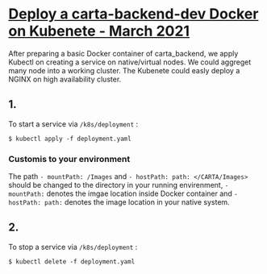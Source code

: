 # <span style="text-decoration:underline;">Deploy a carta-backend-dev Docker on Kubenete - March 2021</span>

After preparing a basic Docker container of carta_backend, we apply Kubectl on creating a service on native/virtual nodes. We could aggreget many node into a working cluster. The Kubenete could easly deploy a NGINX on high availability cluster.

## 1.
To start a service via `/k8s/deployment` :
```
$ kubectl apply -f deployment.yaml
```
### Customis to your environment
The path `- mountPath: /Images` and `- hostPath: path: </CARTA/Images>` should be changed to the directory in your running envirenment, `- mountPath:` denotes the imgae location inside Docker container and `- hostPath: path:` denotes the image location in your native system.

## 2.
To stop a service via `/k8s/deployment` :
```
$ kubectl delete -f deployment.yaml
```
